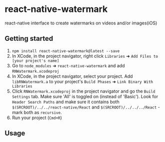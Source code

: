 # react-native-watermark
react-native interface to create watermarks on videos and/or images(iOS)


## Getting started

1. `npm install react-native-watermark@latest --save`
2. In XCode, in the project navigator, right click `Libraries` ➜ `Add Files to [your project's name]`
3. Go to `node_modules` ➜ `react-native-watermark` and add `RNWatermark.xcodeproj`
4. In XCode, in the project navigator, select your project. Add `libRNWatermark.a` to your project's `Build Phases` ➜ `Link Binary With Libraries`
5. Click `RNWatermark.xcodeproj` in the project navigator and go the `Build Settings` tab. Make sure 'All' is toggled on (instead of 'Basic'). Look for `Header Search Paths` and make sure it contains both `$(SRCROOT)/../../react-native/React` and `$(SRCROOT)/../../../React` - mark both as `recursive`.
6. Run your project (`Cmd+R`)


## Usage

```javascript
```
